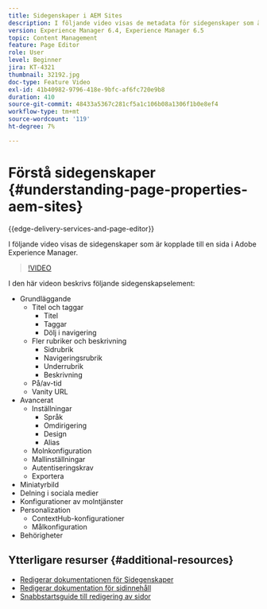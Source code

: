 ```yaml
---
title: Sidegenskaper i AEM Sites
description: I följande video visas de metadata för sidegenskaper som är kopplade till en sida i Adobe Experience Manager.
version: Experience Manager 6.4, Experience Manager 6.5
topic: Content Management
feature: Page Editor
role: User
level: Beginner
jira: KT-4321
thumbnail: 32192.jpg
doc-type: Feature Video
exl-id: 41b40982-9796-418e-9bfc-af6fc720e9b8
duration: 410
source-git-commit: 48433a5367c281cf5a1c106b08a1306f1b0e8ef4
workflow-type: tm+mt
source-wordcount: '119'
ht-degree: 7%

---
```


# Förstå sidegenskaper {#understanding-page-properties-aem-sites}

{{edge-delivery-services-and-page-editor}}

I följande video visas de sidegenskaper som är kopplade till en sida i Adobe Experience Manager.

>[!VIDEO](https://video.tv.adobe.com/v/32192?quality=12&learn=on)

I den här videon beskrivs följande sidegenskapselement:

* Grundläggande
   * Titel och taggar
      * Titel
      * Taggar
      * Dölj i navigering
   * Fler rubriker och beskrivning
      * Sidrubrik
      * Navigeringsrubrik
      * Underrubrik
      * Beskrivning
   * På/av-tid
   * Vanity URL
* Avancerat
   * Inställningar
      * Språk
      * Omdirigering
      * Design
      * Alias
   * Molnkonfiguration
   * Mallinställningar
   * Autentiseringskrav
   * Exportera
* Miniatyrbild
* Delning i sociala medier
* Konfigurationer av molntjänster
* Personalization
   * ContextHub-konfigurationer
   * Målkonfiguration
* Behörigheter

## Ytterligare resurser {#additional-resources}

* [Redigerar dokumentationen för Sidegenskaper](https://experienceleague.adobe.com/docs/experience-manager-65/authoring/authoring/editing-page-properties.html?lang=sv-SE)
* [Redigerar dokumentation för sidinnehåll](https://experienceleague.adobe.com/docs/experience-manager-65/authoring/authoring/editing-content.html?lang=sv-SE)
* [Snabbstartsguide till redigering av sidor](https://experienceleague.adobe.com/docs/experience-manager-cloud-service/sites/authoring/getting-started/quick-start.html?lang=sv-SE)
